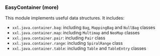 ### EasyContainer (more)

This module implements useful data structures. It includes:

* `xxl.java.container.bag`: including `Bag`, `MappingBag` and `NullBag` classes
* `xxl.java.container.map`: including `Multimap` and `NeoMap` classes
* `xxl.java.container.pair`: including `Pair` class
* `xxl.java.container.range`: including `SpiralRange` class
* `xxl.java.container.table`: including `Table` and `TableEntry` classes
